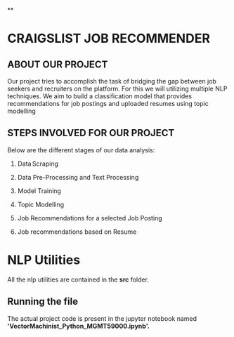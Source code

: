 **

# CRAIGSLIST JOB RECOMMENDER

## ABOUT OUR PROJECT
Our project tries to accomplish the task of bridging the gap between job seekers and recruiters on the platform. For this we will utilizing multiple NLP techniques. We aim to build a classification model that provides recommendations for job postings and uploaded resumes using topic modelling

## STEPS INVOLVED FOR OUR PROJECT
Below are the different stages of our data analysis:

1.  Data Scraping
    

2.  Data Pre-Processing and Text Processing
    

3.  Model Training
    

4.  Topic Modelling
    

5.  Job Recommendations for a selected Job Posting
    

6.  Job recommendations based on Resume

 # NLP Utilities


All the nlp utilities are contained in the **src** folder.

>

## Running the file

The actual project code is present in the jupyter notebook named **'VectorMachinist_Python_MGMT59000.ipynb'.**